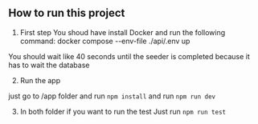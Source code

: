 ## How to run this project

1. First step
You shoud have install Docker and run the following command:
docker compose --env-file ./api/.env up

You should wait like 40 seconds until the seeder is completed because it has to wait the database

2. Run the app

just go to /app folder and run `npm install` and run `npm run dev`


3. In both folder if you want to run the test 
Just run `npm run test`
